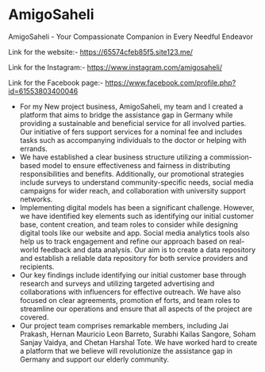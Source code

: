 # AmigoSaheli
AmigoSaheli - Your Compassionate Companion in Every Needful Endeavor 

Link for the website:-
https://65574cfeb85f5.site123.me/

Link for the Instagram:-
https://www.instagram.com/amigosaheli/

Link for the Facebook page:-
https://www.facebook.com/profile.php?id=61553803400046

- For my New project business, AmigoSaheli, my team and I created a platform that aims to bridge the assistance gap in Germany while providing a sustainable and beneficial service for all involved parties. Our initiative of fers support services for a nominal fee and includes tasks such as accompanying individuals to the doctor or helping with errands.
- We have established a clear business structure utilizing a commission-based model to ensure effectiveness and fairness in distributing responsibilities and benefits. Additionally, our promotional strategies include surveys to understand community-specific needs, social media campaigns for wider reach, and collaboration with university support networks.
- Implementing digital models has been a significant challenge. However, we have identified key elements such as identifying our initial customer base, content creation, and team roles to consider while designing digital tools like our website and app. Social media analytics tools also help us to track engagement and refine our approach based on real-world feedback and data analysis. Our aim is to create a data repository and establish a reliable data repository for both service providers and recipients.
- Our key findings include identifying our initial customer base through research and surveys and utilizing targeted advertising and collaborations with influencers for effective outreach. We have also focused on clear agreements, promotion ef forts, and team roles to streamline our operations and ensure that all aspects of the project are covered.
- Our project team comprises remarkable members, including Jai Prakash, Hernan Mauricio Leon Barreto, Surabhi Kailas Sangore, Soham Sanjay Vaidya, and Chetan Harshal Tote. We have worked hard to create a platform that we believe will revolutionize the assistance gap in Germany and support our elderly community.

